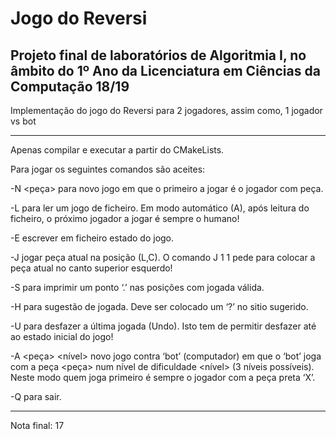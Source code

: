 # Jogo do Reversi

## Projeto final de laboratórios de Algoritmia I, no âmbito do 1º Ano da Licenciatura em Ciências da Computação 18/19

Implementação do jogo do Reversi para 2 jogadores, assim como, 1 jogador vs bot

----
Apenas compilar e executar a partir do CMakeLists.


Para jogar os seguintes comandos são aceites:


-N <peça> para novo jogo em que o primeiro a jogar é o jogador com peça. 

-L <ficheiro> para ler um jogo de ficheiro. Em modo automático (A), após leitura do ficheiro, o próximo jogador a jogar é sempre o humano!
  
-E <ficheiro> escrever em ficheiro estado do jogo.
  
-J <L> <C> jogar peça atual na posição (L,C). O comando J 1 1 pede para colocar a peça atual no canto superior esquerdo!
  
-S para imprimir um ponto ‘.’ nas posições com jogada válida.

-H para sugestão de jogada. Deve ser colocado um ‘?’ no sitio sugerido.

-U para desfazer a última jogada (Undo). Isto tem de permitir desfazer até ao estado inicial do jogo!

-A <peça> <nível> novo jogo contra ‘bot’ (computador) em que o ‘bot’ joga com a peça <peça> num nível de dificuldade <nível> (3 níveis possíveis). Neste modo quem joga primeiro é sempre o jogador com a peça preta ‘X’.

-Q para sair.


---
Nota final: 17

